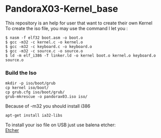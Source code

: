 # PandoraX03-Kernel_base
This repository is an help for user that want to create their own Kernel  
To create the iso file, you may use the command I let you :  
```
$ nasm -f elf32 boot.asm -o boot.o
$ gcc -m32 -c kernel.c -o kernel.o
$ gcc -m32 -c keyboard.c -o keyboard.o
$ gcc -m32 -c source.c -o source.o
$ ld -m elf_i386 -T linker.ld -o kernel boot.o kernel.o keyboard.o source.o
```  
### Build the Iso
```
mkdir -p iso/boot/grub
cp kernel iso/boot/
cp grub.cfg iso/boot/grub/
grub-mkrescue -o pandorax03.iso iso/

```  

Because of -m32 you should install i386  
```
apt-get install ia32-libs
```


To install your iso file on USB just use balena etcher:  
[Etcher](https://www.balena.io/etcher/)  

